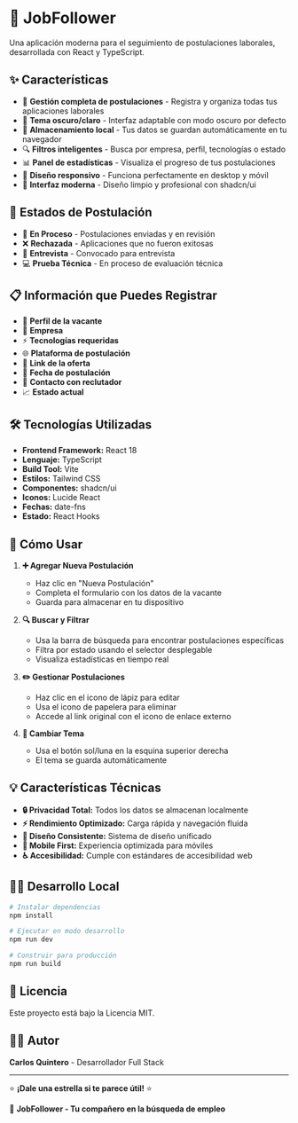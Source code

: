 
# 💼 JobFollower

Una aplicación moderna para el seguimiento de postulaciones laborales, desarrollada con React y TypeScript.

## ✨ Características

- 📝 **Gestión completa de postulaciones** - Registra y organiza todas tus aplicaciones laborales
- 🌙 **Tema oscuro/claro** - Interfaz adaptable con modo oscuro por defecto
- 💾 **Almacenamiento local** - Tus datos se guardan automáticamente en tu navegador
- 🔍 **Filtros inteligentes** - Busca por empresa, perfil, tecnologías o estado
- 📊 **Panel de estadísticas** - Visualiza el progreso de tus postulaciones
- 📱 **Diseño responsivo** - Funciona perfectamente en desktop y móvil
- 🎨 **Interfaz moderna** - Diseño limpio y profesional con shadcn/ui

## 🚀 Estados de Postulación

- 🔄 **En Proceso** - Postulaciones enviadas y en revisión
- ❌ **Rechazada** - Aplicaciones que no fueron exitosas
- 🎯 **Entrevista** - Convocado para entrevista
- 💻 **Prueba Técnica** - En proceso de evaluación técnica

## 📋 Información que Puedes Registrar

- 👔 **Perfil de la vacante**
- 🏢 **Empresa**
- ⚡ **Tecnologías requeridas**
- 🌐 **Plataforma de postulación**
- 🔗 **Link de la oferta**
- 📅 **Fecha de postulación**
- 👤 **Contacto con reclutador**
- 📈 **Estado actual**

## 🛠️ Tecnologías Utilizadas

- **Frontend Framework:** React 18
- **Lenguaje:** TypeScript
- **Build Tool:** Vite
- **Estilos:** Tailwind CSS
- **Componentes:** shadcn/ui
- **Iconos:** Lucide React
- **Fechas:** date-fns
- **Estado:** React Hooks

## 🎯 Cómo Usar

1. **➕ Agregar Nueva Postulación**
   - Haz clic en "Nueva Postulación"
   - Completa el formulario con los datos de la vacante
   - Guarda para almacenar en tu dispositivo

2. **🔍 Buscar y Filtrar**
   - Usa la barra de búsqueda para encontrar postulaciones específicas
   - Filtra por estado usando el selector desplegable
   - Visualiza estadísticas en tiempo real

3. **✏️ Gestionar Postulaciones**
   - Haz clic en el icono de lápiz para editar
   - Usa el icono de papelera para eliminar
   - Accede al link original con el icono de enlace externo

4. **🌙 Cambiar Tema**
   - Usa el botón sol/luna en la esquina superior derecha
   - El tema se guarda automáticamente

## 💡 Características Técnicas

- **🔒 Privacidad Total:** Todos los datos se almacenan localmente
- **⚡ Rendimiento Optimizado:** Carga rápida y navegación fluida
- **🎨 Diseño Consistente:** Sistema de diseño unificado
- **📱 Mobile First:** Experiencia optimizada para móviles
- **♿ Accesibilidad:** Cumple con estándares de accesibilidad web

## 🏃‍♂️ Desarrollo Local

```bash
# Instalar dependencias
npm install

# Ejecutar en modo desarrollo
npm run dev

# Construir para producción
npm run build
```

## 📄 Licencia

Este proyecto está bajo la Licencia MIT.

## 👨‍💻 Autor

**Carlos Quintero** - Desarrollador Full Stack

---

⭐ **¡Dale una estrella si te parece útil!** ⭐

💼 **JobFollower - Tu compañero en la búsqueda de empleo**
